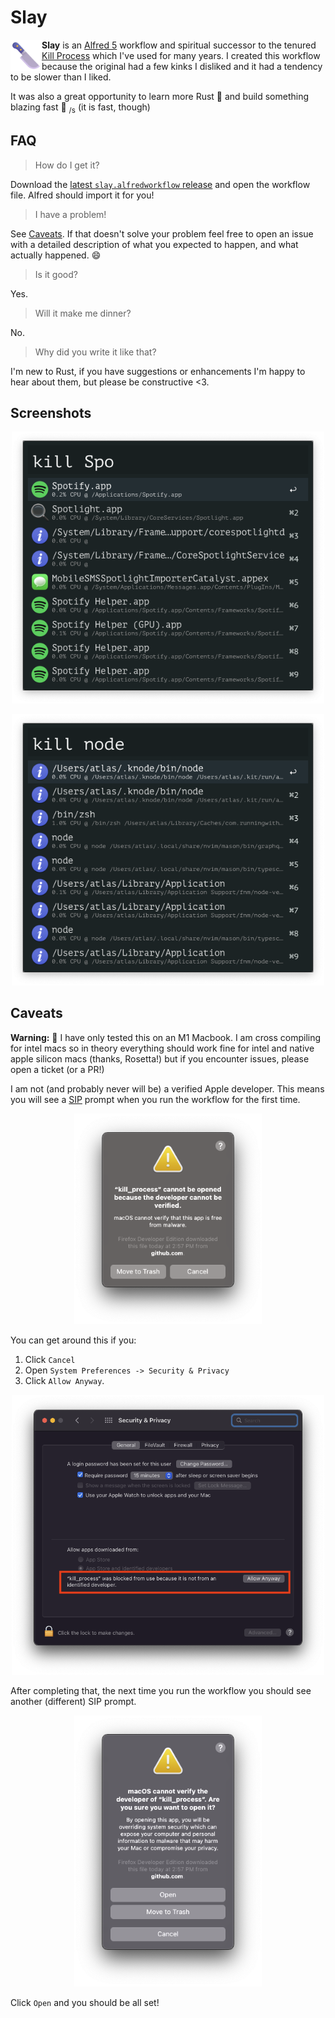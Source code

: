 # Slay

<img align="left" width="50" height="50" src="./slay.png?raw=true" />

**Slay** is an [Alfred 5](https://www.alfredapp.com/) workflow and spiritual successor to the tenured [Kill Process](https://www.packal.org/workflow/kill-process) which I've used for many years.
I created this workflow because the original had a few kinks I disliked and it had a tendency to be slower than I liked.

It was also a great opportunity to learn more Rust 🦀 and build something blazing fast 🚀 <sub>/s</sub> (it is fast, though)

## FAQ

> How do I get it?

Download the [latest `slay.alfredworkflow` release](https://github.com/trevor-atlas/slay/releases) and open the workflow file. Alfred should import it for you!

> I have a problem!

See [Caveats](#caveats). If that doesn't solve your problem feel free to open an issue with a detailed description of what you expected to happen, and what actually happened. :smile:

> Is it good?

Yes.

> Will it make me dinner?

No.

> Why did you write it like that?

I'm new to Rust, if you have suggestions or enhancements I'm happy to hear about them, but please be constructive <3.


## Screenshots

<p align="center">
  <img width="500" src="./screenshots/user-app.png?raw=true">
</p>

<p align="center">
  <img width="500" src="./screenshots/process.png?raw=true">
</p>


## Caveats
**Warning:** 🚨 I have only tested this on an M1 Macbook. I am cross compiling for intel macs so in theory everything should work fine for intel and native apple silicon macs (thanks, Rosetta!)
but if you encounter issues, please open a ticket (or a PR!)


I am not (and probably never will be) a verified Apple developer.
This means you will see a [SIP](https://developer.apple.com/documentation/security/disabling_and_enabling_system_integrity_protection) prompt when you run the workflow for the first time.

<p align="center">
  <img width="300" alt="SIP prompt" src="./screenshots/sip.png?raw=true">
</p>

You can get around this if you:
1. Click `Cancel`
2. Open `System Preferences -> Security & Privacy`
3. Click `Allow Anyway`.

<p align="center">
  <img width="500" alt="where to disable SIP and allow the workflow" src="./screenshots/update-security.png?raw=true">
</p>

After completing that, the next time you run the workflow you should see another (different) SIP prompt.

<p align="center">
  <img width="300" alt="The final SIP" src="./screenshots/final-sip.png?raw=true">
</p>

Click `Open` and you should be all set!


